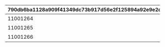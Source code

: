 |790db6ba1128a909f41349dc73b917d56e2f125894a92e9e2dd0a12a7201f184|4ff361da2205deb7e387b5754d72fcf45a16e992426909fed6174d2664dee9a3|22b9ad71cf31ae76fafbc3dabe09afba35c2c891433fa6d4ceedee7caca33dea|
| --- | --- | --- |
|11001264|アーカイブを30%（615問）解放しよう|615|
|11001265|アーカイブを60%（1230問）解放しよう|1230|
|11001266|アーカイブを100%（2050問）解放しよう|2050|
